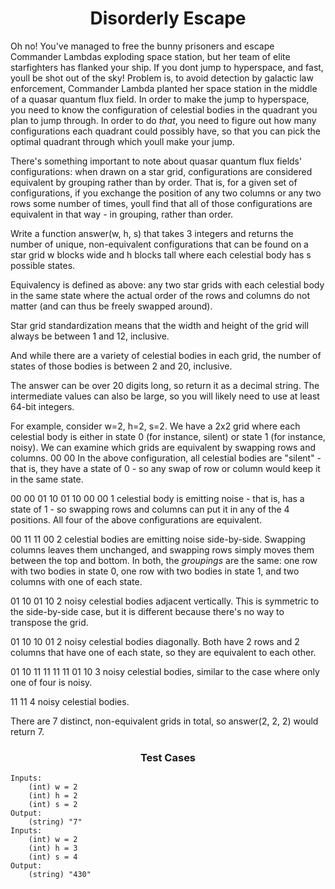 <h1 align= "center"><b>Disorderly Escape </b></h1>

Oh no! You've managed to free the bunny prisoners and escape Commander Lambdas exploding space station, but her team of elite starfighters has flanked your ship. If you dont jump to hyperspace, and fast, youll be shot out of the sky!
Problem is, to avoid detection by galactic law enforcement, Commander Lambda planted her space station in the middle of a quasar quantum flux field. In order to make the jump to hyperspace, you need to know the configuration of celestial bodies in the quadrant you plan to jump through. In order to do *that*, you need to figure out how many configurations each quadrant could possibly have, so that you can pick the optimal quadrant through which youll make your jump. 

There's something important to note about quasar quantum flux fields' configurations: when drawn on a star grid, configurations are considered equivalent by grouping rather than by order. That is, for a given set of configurations, if you exchange the position of any two columns or any two rows some number of times, youll find that all of those configurations are equivalent in that way - in grouping, rather than order.



Write a function answer(w, h, s) that takes 3 integers and returns the number of unique, non-equivalent configurations that can be found on a star grid w blocks wide and h blocks tall where each celestial body has s possible states. 

Equivalency is defined as above: any two star grids with each celestial body in the same state where the actual order of the rows and columns do not matter (and can thus be freely swapped around). 

Star grid standardization means that the width and height of the grid will always be between 1 and 12, inclusive. 

And while there are a variety of celestial bodies in each grid, the number of states of those bodies is between 2 and 20, inclusive. 

The answer can be over 20 digits long, so return it as a decimal string.  The intermediate values can also be large, so you will likely need to use at least 64-bit integers.

For example, consider w=2, h=2, s=2. 
We have a 2x2 grid where each celestial body is either in state 0 (for instance, silent) or state 1 (for instance, noisy).
We can examine which grids are equivalent by swapping rows and columns.
00
00
In the above configuration, all celestial bodies are "silent" - that is, they have a state of 0 - so any swap of row or column would keep it in the same state.

00 00 01 10
01 10 00 00
1 celestial body is emitting noise - that is, has a state of 1 - so swapping rows and columns can put it in any of the 4 positions.  All four of the above configurations are equivalent.

00 11
11 00
2 celestial bodies are emitting noise side-by-side.  Swapping columns leaves them unchanged, and swapping rows simply moves them between the top and bottom.  In both, the *groupings* are the same: one row with two bodies in state 0, one row with two bodies in state 1, and two columns with one of each state.

01 10
01 10
2 noisy celestial bodies adjacent vertically. This is symmetric to the side-by-side case, but it is different because there's no way to transpose the grid.

01 10
10 01
2 noisy celestial bodies diagonally.  Both have 2 rows and 2 columns that have one of each state, so they are equivalent to each other.

01 10 11 11
11 11 01 10
3 noisy celestial bodies, similar to the case where only one of four is noisy.

11
11
4 noisy celestial bodies.

There are 7 distinct, non-equivalent grids in total, so answer(2, 2, 2) would return 7.

<h3 align= "center"><b>Test Cases </b></h3>

```
Inputs:
    (int) w = 2
    (int) h = 2
    (int) s = 2
Output:
    (string) "7"
Inputs:
    (int) w = 2
    (int) h = 3
    (int) s = 4
Output:
    (string) "430"
```
